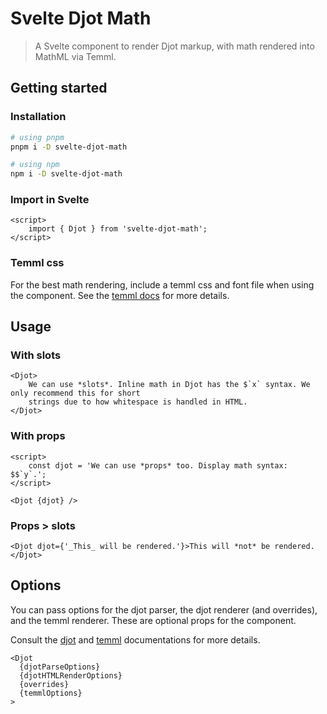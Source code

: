 # Svelte Djot Math

> A Svelte component to render Djot markup, with math rendered into MathML via Temml.

## Getting started

### Installation

```bash
# using pnpm
pnpm i -D svelte-djot-math

# using npm
npm i -D svelte-djot-math
```

### Import in Svelte

```svelte
<script>
	import { Djot } from 'svelte-djot-math';
</script>
```

### Temml css

For the best math rendering, include a temml css and font file when using the component. See the [temml docs](https://temml.org/docs/en/administration#installation) for more details.

## Usage

### With slots

```svelte
<Djot>
	We can use *slots*. Inline math in Djot has the $`x` syntax. We only recommend this for short
	strings due to how whitespace is handled in HTML.
</Djot>
```

### With props

```svelte
<script>
	const djot = 'We can use *props* too. Display math syntax: $$`y`.';
</script>

<Djot {djot} />
```

### Props > slots

```svelte
<Djot djot={'_This_ will be rendered.'}>This will *not* be rendered.</Djot>
```

## Options

You can pass options for the djot parser, the djot renderer (and overrides), and the temml renderer. These are optional props for the component.

Consult the [djot](https://github.com/jgm/djot.js/) and [temml](https://temml.org/docs/en/administration#options) documentations for more details.

```svelte
<Djot
  {djotParseOptions}
  {djotHTMLRenderOptions}
  {overrides}
  {temmlOptions}
>
```
